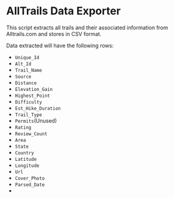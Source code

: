 # AllTrails Data Exporter
This script extracts all trails and their associated information from Alltrails.com and stores in CSV format.

Data extracted will have the following rows:

- `Unique_Id` 
- `Alt_Id`
- `Trail_Name` 
- `Source` 
- `Distance` 
- `Elevation_Gain` 
- `Highest_Point` 
- `Difficulty` 
- `Est_Hike_Duration` 
- `Trail_Type` 
- `Permits`(Unused)
- `Rating` 
- `Review_Count` 
- `Area` 
- `State` 
- `Country` 
- `Latitude` 
- `Longitude` 
- `Url` 
- `Cover_Photo` 
- `Parsed_Date` 
- 
